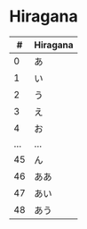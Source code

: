 # Hiragana

| #  | Hiragana |
|----|----------|
| 0  | あ       |
| 1  | い       |
| 2  | う       |
| 3  | え       |
| 4  | お       |
| …  | …        |
| 45 | ん       |
| 46 | ああ     |
| 47 | あい     |
| 48 | あう     |
